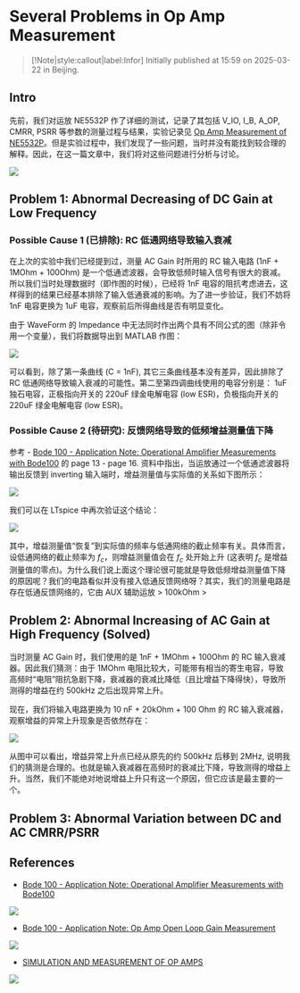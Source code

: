 # Several Problems in Op Amp Measurement

> [!Note|style:callout|label:Infor]
> Initially published at 15:59 on 2025-03-22 in Beijing.

## Intro

先前，我们对运放 NE5532P 作了详细的测试，记录了其包括 V_IO, I_B, A_OP, CMRR, PSRR 等参数的测量过程与结果，实验记录见 [Op Amp Measurement of NE5532P](<Blogs/Electronics/Op Amp Measurement of NE5532P.md>)。但是实验过程中，我们发现了一些问题，当时并没有能找到较合理的解释。因此，在这一篇文章中，我们将对这些问题进行分析与讨论。

<div class="center"><img src="https://imagebank-0.oss-cn-beijing.aliyuncs.com/VS-PicGo/2025-04-13-22-59-09_Several Problems in Op Amp Measurement.png"/></div>

## Problem 1: Abnormal Decreasing of DC Gain at Low Frequency

### Possible Cause 1 (已排除): RC 低通网络导致输入衰减

在上次的实验中我们已经提到过，测量 AC Gain 时所用的 RC 输入电路 (1nF + 1MOhm + 100Ohm) 是一个低通滤波器，会导致低频时输入信号有很大的衰减。所以我们当时处理数据时（即作图的时候），已经将 1nF 电容的阻抗考虑进去，这样得到的结果已经基本排除了输入低通衰减的影响。为了进一步验证，我们不妨将 1nF 电容更换为 1uF 电容，观察前后所得曲线是否有明显变化。

由于 WaveForm 的 Impedance 中无法同时作出两个具有不同公式的图（除非令用一个变量），我们将数据导出到 MATLAB 作图：
<div class="center"><img src="https://imagebank-0.oss-cn-beijing.aliyuncs.com/VS-PicGo/2025-04-15-00-20-45_Several Problems in Op Amp Measurement.png"/></div>

可以看到，除了第一条曲线 (C = 1nF), 其它三条曲线基本没有差异，因此排除了 RC 低通网络导致输入衰减的可能性。第二至第四调曲线使用的电容分别是： 1uF 独石电容，正极指向开关的 220uF 绿金电解电容 (low ESR)，负极指向开关的 220uF 绿金电解电容 (low ESR)。

### Possible Cause 2 (待研究): 反馈网络导致的低频增益测量值下降

参考 - [Bode 100 - Application Note: Operational Amplifier Measurements with Bode100](https://www.omicron-lab.com/fileadmin/assets/Bode_100/ApplicationNotes/Op-Amp_Analysis/App_Note_Op-AMP_FH_Regensburg_V1.2.pdf) 的 page 13 - page 16. 资料中指出，当运放通过一个低通滤波器将输出反馈到 inverting 输入端时，增益测量值与实际值的关系如下图所示：

<div class="center"><img src="https://imagebank-0.oss-cn-beijing.aliyuncs.com/VS-PicGo/2025-04-15-00-43-00_Several Problems in Op Amp Measurement.png"/></div>

我们可以在 LTspice 中再次验证这个结论：
<div class="center"><img src="https://imagebank-0.oss-cn-beijing.aliyuncs.com/VS-PicGo/2025-04-15-00-57-04_Several Problems in Op Amp Measurement.png"/></div>

其中，增益测量值“恢复”到实际值的频率与低通网络的截止频率有关。具体而言，设低通网络的截止频率为 $f_c$，则增益测量值会在 $f_c$ 处开始上升 (这表明 $f_c$ 是增益测量值的零点)。为什么我们说上面这个理论很可能就是导致低频增益测量值下降的原因呢？我们的电路看似并没有接入低通反馈网络呀？其实，我们的测量电路是存在低通反馈网络的，它由 AUX 辅助运放 > 100kOhm > 


## Problem 2: Abnormal Increasing of AC Gain at High Frequency (Solved)

当时测量 AC Gain 时，我们使用的是 1nF +  1MOhm + 100Ohm 的 RC 输入衰减器。因此我们猜测：由于 1MOhm 电阻比较大，可能带有相当的寄生电容，导致高频时“电阻”阻抗急剧下降，衰减器的衰减比降低（且比增益下降得快），导致所测得的增益在约 500kHz 之后出现异常上升。

现在，我们将输入电路更换为 10 nF + 20kOhm + 100 Ohm 的 RC 输入衰减器，观察增益的异常上升现象是否依然存在：
<!-- <div class="center"><img src="https://imagebank-0.oss-cn-beijing.aliyuncs.com/VS-PicGo/2025-04-15-00-33-47_Several Problems in Op Amp Measurement.png"/></div>
 -->
<div class="center"><img src="https://imagebank-0.oss-cn-beijing.aliyuncs.com/VS-PicGo/2025-04-15-00-38-13_Several Problems in Op Amp Measurement.png"/></div>

从图中可以看出，增益异常上升点已经从原先的约 500kHz 后移到 2MHz, 说明我们的猜测是合理的。也就是输入衰减器在高频时的衰减比下降，导致测得的增益上升。当然，我们不能绝对地说增益上升只有这一个原因，但它应该是最主要的一个。

## Problem 3: Abnormal Variation between DC and AC CMRR/PSRR



## References

- [Bode 100 - Application Note: Operational Amplifier Measurements with Bode100](https://www.omicron-lab.com/fileadmin/assets/Bode_100/ApplicationNotes/Op-Amp_Analysis/App_Note_Op-AMP_FH_Regensburg_V1.2.pdf)


<div class="center"><img src="https://imagebank-0.oss-cn-beijing.aliyuncs.com/VS-PicGo/2025-04-13-23-01-11_Several Problems in Op Amp Measurement.png"/></div>


- [Bode 100 - Application Note: Op Amp Open Loop Gain Measurement](https://www.omicron-lab.com/fileadmin/assets/Bode_100/ApplicationNotes/Op-Amp_Analysis/2018-01-18_Appnote_open_loop_gain_V1.1.pdf)
<div class="center"><img src="https://imagebank-0.oss-cn-beijing.aliyuncs.com/VS-PicGo/2025-04-13-23-07-45_Several Problems in Op Amp Measurement.png"/></div>


- [SIMULATION AND MEASUREMENT OF OP AMPS](<https://aicdesign.org/wp-content/uploads/2018/08/lecture25-130418.pdf>)

<div class="center"><img src="https://imagebank-0.oss-cn-beijing.aliyuncs.com/VS-PicGo/2025-04-13-23-08-19_Several Problems in Op Amp Measurement.png"/></div>